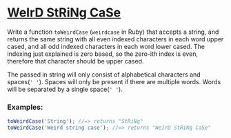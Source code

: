 # [WeIrD StRiNg CaSe](https://www.codewars.com/kata/52b757663a95b11b3d00062d/javascript)

Write a function `toWeirdCase` (`weirdcase` in Ruby) that accepts a string, and returns the same string with all even indexed characters in each word upper cased, and all odd indexed characters in each word lower cased. The indexing just explained is zero based, so the zero-ith index is even, therefore that character should be upper cased.

The passed in string will only consist of alphabetical characters and spaces(`' '`). Spaces will only be present if there are multiple words. Words will be separated by a single space(`' '`).

### Examples:

```javascript
toWeirdCase('String'); //=> returns "StRiNg"
toWeirdCase('Weird string case'); //=> returns "WeIrD StRiNg CaSe"
```
